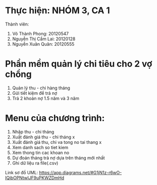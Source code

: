 # Thực hiện: NHÓM 3, CA 1
Thành viên:
  1. Võ Thành Phong: 20120547
  2. Nguyễn Thị Cẩm Lai: 20120128
  3. Nguyễn Xuân Quân: 20120555

# Phần mềm quản lý chi tiêu cho 2 vợ chồng
  1. Quản lý thu - chi hàng tháng 
  2. Gửi tiết kiệm để trả nợ
  3. Trả 2 khoản nợ 1.5 năm và 3 năm

# Menu của chương trình:
  1. Nhập thu - chi tháng
  2. Xuất đánh giá thu - chi tháng x
  3. Xuất đánh giá thu, chi va tong no tai thang x
  4. Xem danh sach so tiet kiem 
  5. Xem thong tin cac khoan no 
  6. Dự đoán tháng trả nợ dựa trên tháng mới nhất
  7. Ghi dữ liệu ra file(.csv)

Link sơ đồ UML: https://app.diagrams.net/#G1jN1z-r6wO-IQibOPNtwIJF9uPKWZDmHd
